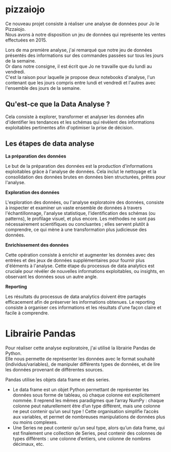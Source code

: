 # pizzaiojo

Ce nouveau projet consiste à réaliser une analyse de données pour Jo le Pizzaiojo.  
Nous avons à notre disposition un jeu de données qui représente les ventes effectuées en 2015. 

Lors de ma première analyse, j'ai remarqué que notre jeu de données présentés des informations sur des commandes passées sur tous les jours de la semaine.  
Or dans notre consigne, il est écrit que Jo ne travaille que du lundi au vendredi.  
C'est la raison pour laquelle je propose deux notebooks d'analyse, l'un contenant que les jours compris entre lundi et vendredi et l'autres avec l'ensemble des jours
de la semaine.  

## Qu'est-ce que la Data Analyse ?  

Cela consiste à explorer, transformer et analyser les données afin d'identifier les tendances et les schémas qui révèlent des informations exploitables pertinentes afin d'optimiser la prise de décision.  

## Les étapes de data analyse  

**La préparation des données**  

Le but de la préparation des données est la production d'informations exploitables grâce à l'analyse de données. Cela inclut le nettoyage et la consolidation des données brutes en données bien structurées, prêtes pour l'analyse.   

**Exploration des données**  

L'exploration des données, ou l'analyse exploratoire des données, consiste à inspecter et examiner un vaste ensemble de données à travers l'échantillonnage, l'analyse statistique, l'identification des schémas (ou patterns), le profilage visuel, et plus encore. Les méthodes ne sont pas nécessairement scientifiques ou concluantes ; elles servent plutôt à comprendre, ce qui mène à une transformation plus judicieuse des données.  

**Enrichissement des données**  

Cette opération consiste à enrichir et augmenter les données avec des entrées et des jeux de données supplémentaires pour fournir plus d'éléments à l'analyse. Cette étape du processus de data analytics est cruciale pour révéler de nouvelles informations exploitables, ou insights, en observant les données sous un autre angle.

**Reporting**  

Les résultats du processus de data analytics doivent être partagés efficacement afin de préserver les informations obtenues. Le reporting consiste à organiser ces informations et les résultats d'une façon claire et facile à comprendre.

# Librairie Pandas  

Pour réaliser cette analyse exploratoire, j'ai utilisé la librairie Pandas de Python.  
Elle nous permette de représenter les données avec le format souhaité (individus/variables), de manipuler différents types de données, et de lire les données provenant de différentes sources.  

Pandas utilise les objets data frame et des series.
* Le data frame est un objet Python permettant de représenter les données sous forme de tableau, où chaque colonne est explicitement nommée. Il reprend les mêmes paradigmes que l’array NumPy : chaque colonne peut naturellement être d’un type différent, mais une colonne ne peut contenir qu’un seul type ! Cette organisation simplifie l’accès aux variables, et permet de nombreuses manipulations de données plus ou moins complexes.  
* Une Series ne peut contenir qu’un seul type, alors qu’un data frame, qui est finalement une collection de Series, peut contenir des colonnes de types différents : une colonne d’entiers, une colonne de nombres décimaux, etc.






